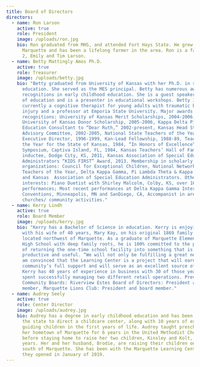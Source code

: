 ```yaml
---
title: Board of Directors
directors:
  - name: Ron Larson
    active: true
    role: President
    image: /uploads/ron.jpg
    bio: Ron graduated from MHS, and attended Fort Hays State. He grew up in
      Marquette and has been a lifelong farmer in the area. Ron is a father of
      2, Emily and Tim Larson.
  - name: Betty Mattingly Amos Ph.D.
    active: true
    role: Treasurer
    image: /uploads/betty.jpg
    bio: "Betty graduated from University of Kansas with her Ph.D. in special
      education. She served as the MES principal. Betty has numerous awards and
      recognitions in early childhood education. She is a guest speaker in areas
      of education and is a presenter in educational workshops. Betty is
      currently a cognitive therapist for young adults with traumatic brain
      injury and a professor at Emporia State University. Major awards and
      recognitions: University of Kansas Merit Scholarships, 2004-2006,
      University of Kansas Donor Scholarship, 2005-2006, Kappa Delta Pi Special
      Education Consultant to “Dear Ruth,” 2002-present, Kansas Head Start
      Advisory Committee, 2002-2005, National State Teachers of the Year,
      Executive Director, 1996-1999, Kan-Lead Fellowship, 1988-89, Teacher of
      the Year for the State of Kansas, 1984, “In Honors of Excellence”
      Symposium, Captiva Island, FL, 1984, Kansas Teachers’ Hall of Fame
      inductee, Dodge City, KS, 2011, Kansas Association of Special Education
      Administrators “KIDS FIRST” Award, 2013. Membership in scholarly
      organizations: Council for Exceptional Children, National Network of State
      Teachers of the Year, Delta Kappa Gamma, Pi Lambda Theta & Kappa Delta Pi,
      and Kansas  Association of Special Education Administrators. Other
      interests: Piano Duetist with Shirley Malcolm, Colby, KS, over 165
      performances; Most recent performances at Delta Kappa Gamma International
      Conventions, Minneapolis, MN and SanDiego, CA, Accompanist in area
      churches/ community activities."
  - name: Kerry Lindh
    active: true
    role: Board Member
    image: /uploads/kerry.jpg
    bio: "Kerry has a Bachelor of Science in education. Kerry is enjoying retirement
      with his wife of 40 years, Mary Kay, on his original 1869 family homestead
      located northwest of Marquette. As a graduate of Marquette Elementary and
      High School with deep family roots, he is 100% committed to the prospect
      of returning the one-time school facility into something that is
      productive and useful. “We will not only be fulfilling a great need but I
      am convinced that the Learning Center is a project that will earn the
      community’s full support and will serve as an excellent source of pride.”
      Kerry has 40 years of experience in business with 30 of those years being
      spent successfully managing two different retail operations. Previous
      Community Boards: Riverview Estes Board of Directors: President and board
      member, Marquette Lions Club: President and board member."
  - name: Audrey Seely
    active: true
    role: Center Director
    image: /uploads/audrey.jpg
    bio: Audrey has a degree in early childhood education and has been certified by
      the state to direct a childcare center, along with 10 years of experience
      guiding children in the first years of life. Audrey taught preschool in
      her hometown of Marquette for 6 years in the United Methodist Church
      before staying home to raise her two children, Kinsley and Kolt, for 3
      years. Her and her husband, Brodie, are raising their children on a farm
      south of Marquette. She has been with the Marquette Learning Center since
      they opened in January of 2019.
---
```

